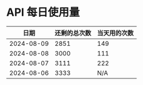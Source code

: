 # API 每日使用量

| 日期       | 还剩的总次数 | 当天用的次数 |
|------------|------------|-------------------|
| 2024-08-09 | 2851 | 149                |
| 2024-08-08 | 3000 | 111                |
| 2024-08-07 | 3111 | 222                |
| 2024-08-06 | 3333 | N/A                |
